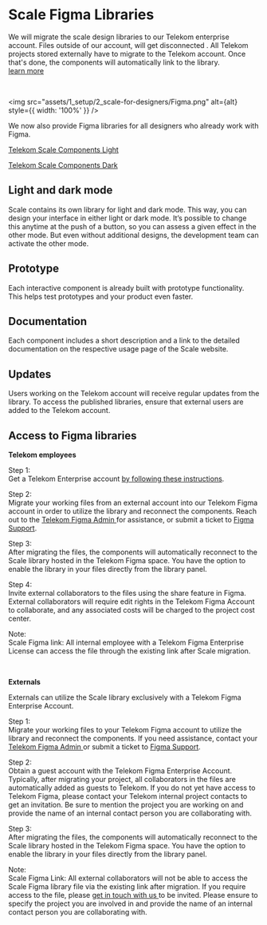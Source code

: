 # Scale Figma Libraries

<scale-notification variant="warning" opened heading="We are migrating">
    <p slot="text">
        We will migrate the scale design libraries to our Telekom enterprise account. Files outside of our account, will get disconnected . All Telekom projects stored externally have to migrate to the Telekom account. Once that's done, the components will automatically link to the library.<br/><a href="#access">learn more </a>
    </p>
</scale-notification>

<br/>

<img src="assets/1_setup/2_scale-for-designers/Figma.png" alt={alt} style={{ width: '100%' }} />

We now also provide Figma libraries for all designers who already work with Figma.

<p><a href="https://www.figma.com/file/3xCcfn6sawB7EcfUjpr7OE/%E2%98%80%EF%B8%8F-Telekom-Scale-Beta-Light-1.0.0?type=design&node-id=11505%3A145418&mode=design&t=nAdhrYOpRNgurAwy-1" rel="nofollow" class="matomo_download">Telekom Scale Components Light </a></p>

<p><a href="https://www.figma.com/file/tdmMhhu1FbA0GTapn3cGb1/%F0%9F%8C%92Telekom-Scale-Beta-Dark-1.0.0?type=design&node-id=13102%3A157996&mode=design&t=ne7mjHvtsCeTlqjL-1" rel="nofollow" class="matomo_download">Telekom Scale Components Dark </a></p>

## Light and dark mode

Scale contains its own library for light and dark mode. This way, you can design your interface in either light or dark mode. It’s possible to change this anytime at the push of a button, so you can assess a given effect in the other mode. But even without additional designs, the development team can activate the other mode.

## Prototype

Each interactive component is already built with prototype functionality. This helps test prototypes and your product even faster.

## Documentation

Each component includes a short description and a link to the detailed documentation on the respective usage page of the Scale website.

## Updates

Users working on the Telekom account will receive regular updates from the library. To access the published libraries, ensure that external users are added to the Telekom account.

<h2 id="access"> Access to Figma libraries </h2>

**Telekom employees**

Step 1: <br/>
Get a Telekom Enterprise account [by following these instructions](https://seu30.gdc-dmst01.t-systems.com/confluence/display/SETOOLSBETRIEB/Figma@DT+How+to+add+User).

Step 2: <br/>
Migrate your working files from an external account into our Telekom Figma account in order to utilize the library and reconnect the components. Reach out to the <a href="mailto:seu-operation@t-systems.com"> Telekom Figma Admin </a> for assistance, or submit a ticket to [Figma Support](https://help.figma.com/hc/en-us/requests/new?ticket_form_id=360001731233).

Step 3: <br/>
After migrating the files, the components will automatically reconnect to the Scale library hosted in the Telekom Figma space. You have the option to enable the library in your files directly from the library panel.

Step 4: <br/> Invite external collaborators to the files using the share feature in Figma. External collaborators will require edit rights in the Telekom Figma Account to collaborate, and any associated costs will be charged to the project cost center.

Note: <br/>
Scale Figma link: All internal employee with a Telekom Figma Enterprise License can access the file through the existing link after Scale migration.

<br/>

**Externals**

Externals can utilize the Scale library exclusively with a Telekom Figma Enterprise Account.

Step 1: <br/>
Migrate your working files to your Telekom Figma account to utilize the library and reconnect the components. If you need assistance, contact your <a href="mailto:seu-operation@t-systems.com"> Telekom Figma Admin </a> or submit a ticket to [Figma Support](https://help.figma.com/hc/en-us/requests/new?ticket_form_id=360001731233).

Step 2: <br/>
Obtain a guest account with the Telekom Figma Enterprise Account. Typically, after migrating your project, all collaborators in the files are automatically added as guests to Telekom. If you do not yet have access to Telekom Figma, please contact your Telekom internal project contacts to get an invitation. Be sure to mention the project you are working on and provide the name of an internal contact person you are collaborating with.

Step 3: <br/>
After migrating the files, the components will automatically reconnect to the Scale library hosted in the Telekom Figma space. You have the option to enable the library in your files directly from the library panel.

Note: <br/>
Scale Figma Link: All external collaborators will not be able to access the Scale Figma library file via the existing link after migration. If you require access to the file, please <a href="mailto:contact@brand-design.telekom.com"> get in touch with us </a>to be invited. Please ensure to specify the project you are involved in and provide the name of an internal contact person you are collaborating with.
